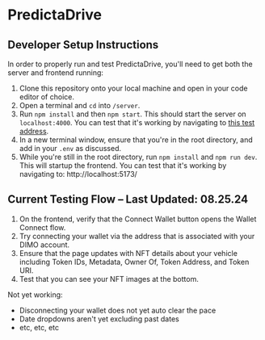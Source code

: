 # PredictaDrive 

## Developer Setup Instructions 
In order to properly run and test PredictaDrive, you'll need to get both the server and frontend running:

1. Clone this repository onto your local machine and open in your code editor of choice.
2. Open a terminal and `cd` into `/server`.
3. Run `npm install` and then `npm start`. This should start the server on `localhost:4000`. You can test that it's working by navigating to [this test address](http://localhost:4000/nft/0x48f6EdC54Ae0706b5e6cFC33C342B49bf2dDb939). 
4. In a new terminal window, ensure that you're in the root directory, and add in your `.env` as discussed.
5. While you're still in the root directory, run `npm install` and `npm run dev`. This will startup the frontend. You can test that it's working by navigating to: http://localhost:5173/

## Current Testing Flow – Last Updated: 08.25.24

1. On the frontend, verify that the Connect Wallet button opens the Wallet Connect flow.
2. Try connecting your wallet via the address that is associated with your DIMO account.
3. Ensure that the page updates with NFT details about your vehicle including Token IDs, Metadata, Owner Of, Token Address, and Token URI.
4. Test that you can see your NFT images at the bottom.

Not yet working:
* Disconnecting your wallet does not yet auto clear the pace
* Date dropdowns aren't yet excluding past dates
* etc, etc, etc